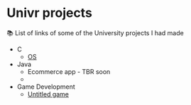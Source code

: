 # Univr projects
📚 List of links of some of the University projects I had made
<br />


- C
  - [OS](https://github.com/zk-g/Progetto_sistemi_operativi)
- Java
  - Ecommerce app - TBR soon
  - 
- Game Development
  - [Untitled game]()

